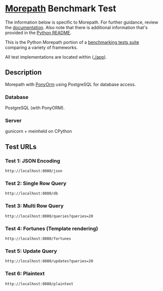 # [Morepath](http://morepath.readthedocs.io/) Benchmark Test

The information below is specific to Morepath. For further guidance,
review the [documentation](http://frameworkbenchmarks.readthedocs.org/en/latest/).
Also note that there is additional information that's provided in
the [Python README](../).

This is the Python Morepath portion of a [benchmarking tests suite](../../)
comparing a variety of frameworks.

All test implementations are located within ([./app](app)).

## Description

Morepath with [PonyOrm](https://docs.ponyorm.com/) using PostgreSQL for
database access.

### Database

PostgreSQL (with PonyORM).

### Server

gunicorn + meinheld on CPython

## Test URLs

### Test 1: JSON Encoding

    http://localhost:8080/json

### Test 2: Single Row Query

    http://localhost:8080/db

### Test 3: Multi Row Query

    http://localhost:8080/queries?queries=20

### Test 4: Fortunes (Template rendering)

    http://localhost:8080/fortunes

### Test 5: Update Query

    http://localhost:8080/updates?queries=20

### Test 6: Plaintext

    http://localhost:8080/plaintext
